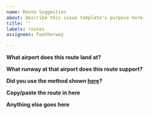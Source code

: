 ```yaml
---
name: Route Suggestion
about: Describe this issue template's purpose here.
title: ''
labels: routes
assignees: Featherway

---
```


**What airport does this route land at?**

**What runway at that airport does this route support?**

**Did you use the method shown [here](https://www.youtube.com/watch?v=PI3-T5HNu8Y)?**

**Copy/paste the route in here**

**Anything else goes here**
